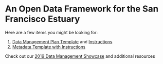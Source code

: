 # An Open Data Framework for the San Francisco Estuary
Here are a few items you might be looking for:

1. [Data Management Plan Template](https://github.com/InteragencyEcologicalProgram/An-Open-Data-Framework-for-the-San-Francisco-Estuary-/blob/master/Data%20Management%20Plans/Data%20Management%20Plan%20Template.pdf) and [Instructions](https://github.com/InteragencyEcologicalProgram/An-Open-Data-Framework-for-the-San-Francisco-Estuary-/blob/master/Data%20Management%20Plans/Data%20Management%20Plan%20Instructions.pdf)
2. [Metadata Template with Instructions](https://github.com/InteragencyEcologicalProgram/An-Open-Data-Framework-for-the-San-Francisco-Estuary-/blob/master/Metadata/Metadata%20Template.pdf)


Check out our [2019 Data Management Showcase](https://www.youtube.com/watch?v=rgGFogjhePc) and additional resources 
